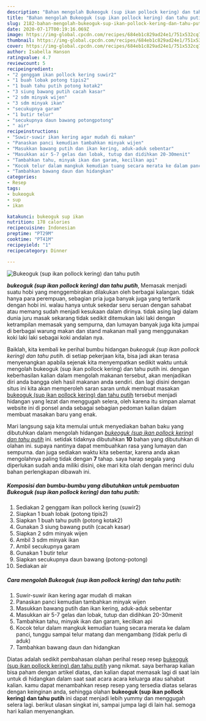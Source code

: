```yaml
---
description: "Bahan mengolah Bukeoguk (sup ikan pollock kering) dan tahu putih, Enak"
title: "Bahan mengolah Bukeoguk (sup ikan pollock kering) dan tahu putih, Enak"
slug: 2182-bahan-mengolah-bukeoguk-sup-ikan-pollock-kering-dan-tahu-putih-enak
date: 2020-07-17T00:19:16.069Z
image: https://img-global.cpcdn.com/recipes/684eb1c829ad24e1/751x532cq70/bukeoguk-sup-ikan-pollock-kering-dan-tahu-putih-foto-resep-utama.jpg
thumbnail: https://img-global.cpcdn.com/recipes/684eb1c829ad24e1/751x532cq70/bukeoguk-sup-ikan-pollock-kering-dan-tahu-putih-foto-resep-utama.jpg
cover: https://img-global.cpcdn.com/recipes/684eb1c829ad24e1/751x532cq70/bukeoguk-sup-ikan-pollock-kering-dan-tahu-putih-foto-resep-utama.jpg
author: Isabella Hanson
ratingvalue: 4.7
reviewcount: 5
recipeingredient:
- "2 genggam ikan pollock kering suwir2"
- "1 buah lobak potong tipis2"
- "1 buah tahu putih potong kotak2"
- "3 siung bawang putih cacah kasar"
- "2 sdm minyak wijen"
- "3 sdm minyak ikan"
- "secukupnya garam"
- "1 butir telur"
- "secukupnya daun bawang potongpotong"
- " air"
recipeinstructions:
- "Suwir-suwir ikan kering agar mudah di makan"
- "Panaskan panci kemudian tambahkan minyak wijen"
- "Masukkan bawang putih dan ikan kering, aduk-aduk sebentar"
- "Masukkan air 5-7 gelas dan lobak, tutup dan didihkan 20-30menit"
- "Tambahkan tahu, minyak ikan dan garam, kecilkan api"
- "Kocok telur dalam mangkuk kemudian tuang secara merata ke dalam panci, tunggu sampai telur matang dan mengambang (tidak perlu di aduk)"
- "Tambahkan bawang daun dan hidangkan"
categories:
- Resep
tags:
- bukeoguk
- sup
- ikan

katakunci: bukeoguk sup ikan 
nutrition: 178 calories
recipecuisine: Indonesian
preptime: "PT29M"
cooktime: "PT41M"
recipeyield: "1"
recipecategory: Dinner

---
```



![Bukeoguk (sup ikan pollock kering) dan tahu putih](https://img-global.cpcdn.com/recipes/684eb1c829ad24e1/751x532cq70/bukeoguk-sup-ikan-pollock-kering-dan-tahu-putih-foto-resep-utama.jpg)

<b><i>bukeoguk (sup ikan pollock kering) dan tahu putih</i></b>, Memasak menjadi suatu hobi yang menggembirakan dilakukan oleh berbagai kalangan. tidak hanya para perempuan, sebagian pria juga banyak juga yang tertarik dengan hobi ini. walau hanya untuk sekedar seru seruan dengan sahabat atau memang sudah menjadi kesukaan dalam dirinya. tidak asing lagi dalam dunia juru masak sekarang tidak sedikit ditemukan laki laki dengan ketrampilan memasak yang sempurna, dan lumayan banyak juga kita jumpai di berbagai warung makan dan stand makanan mall yang menggunakan koki laki laki sebagai koki andalan nya.



Baiklah, kita kembali ke perihal bumbu hidangan <i>bukeoguk (sup ikan pollock kering) dan tahu putih</i>. di setiap pekerjaan kita, bisa jadi akan terasa menyenangkan apabila sejenak kita menyempatkan sedikit waktu untuk mengolah bukeoguk (sup ikan pollock kering) dan tahu putih ini. dengan keberhasilan kalian dalam mengolah makanan tersebut, akan menjadikan diri anda bangga oleh hasil makanan anda sendiri. dan lagi disini dengan situs ini kita akan memperoleh saran saran untuk membuat masakan <u>bukeoguk (sup ikan pollock kering) dan tahu putih</u> tersebut menjadi hidangan yang lezat dan menggugah selera, oleh karena itu simpan alamat website ini di ponsel anda sebagai sebagian pedoman kalian dalam membuat masakan baru yang enak.


Mari langsung saja kita memulai untuk menyediakan bahan baku yang dibutuhkan dalam mengolah hidangan <u><i>bukeoguk (sup ikan pollock kering) dan tahu putih</i></u> ini. setidak tidaknya dibutuhkan <b>10</b> bahan yang dibutuhkan di olahan ini. supaya nantinya dapat membuahkan rasa yang lumayan dan sempurna. dan juga sediakan waktu kita sebentar, karena anda akan mengolahnya paling tidak dengan <b>7</b> tahap. saya harap segala yang diperlukan sudah anda miliki disini, oke mari kita olah dengan merinci dulu bahan perlengkapan dibawah ini.

<!--inarticleads1-->

##### Komposisi dan bumbu-bumbu yang dibutuhkan untuk pembuatan Bukeoguk (sup ikan pollock kering) dan tahu putih:

1. Sediakan 2 genggam ikan pollock kering (suwir2)
1. Siapkan 1 buah lobak (potong tipis2)
1. Siapkan 1 buah tahu putih (potong kotak2)
1. Gunakan 3 siung bawang putih (cacah kasar)
1. Siapkan 2 sdm minyak wijen
1. Ambil 3 sdm minyak ikan
1. Ambil secukupnya garam
1. Gunakan 1 butir telur
1. Siapkan secukupnya daun bawang (potong-potong)
1. Sediakan  air




<!--inarticleads2-->

##### Cara mengolah Bukeoguk (sup ikan pollock kering) dan tahu putih:

1. Suwir-suwir ikan kering agar mudah di makan
1. Panaskan panci kemudian tambahkan minyak wijen
1. Masukkan bawang putih dan ikan kering, aduk-aduk sebentar
1. Masukkan air 5-7 gelas dan lobak, tutup dan didihkan 20-30menit
1. Tambahkan tahu, minyak ikan dan garam, kecilkan api
1. Kocok telur dalam mangkuk kemudian tuang secara merata ke dalam panci, tunggu sampai telur matang dan mengambang (tidak perlu di aduk)
1. Tambahkan bawang daun dan hidangkan




Diatas adalah sedikit pembahasan olahan perihal resep resep <u>bukeoguk (sup ikan pollock kering) dan tahu putih</u> yang nikmat. saya berharap kalian bisa paham dengan artikel diatas, dan kalian dapat memasak lagi di saat lain untuk di hidangkan dalam saat saat acara acara keluarga atau sahabat kalian. kamu dapat menambahkan resep resep yang tersedia diatas selaras dengan keinginan anda, sehingga olahan <b>bukeoguk (sup ikan pollock kering) dan tahu putih</b> ini dapat menjadi lebih yummy dan menggugah selera lagi. berikut ulasan singkat ini, sampai jumpa lagi di lain hal. semoga hari kalian menyenangkan.
